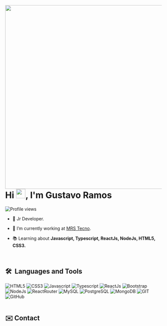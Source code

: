 <img align="right" height="590em" src="https://raw.githubusercontent.com/gist/gus-pixel/d6a254aeadd1e8287615bcb9b0cd10e9/raw/8cd69bc3564215f2ce317faa44f7bdf758c8b75a/githubcard.svg"/>
<h1 align="left">Hi <img src="https://raw.githubusercontent.com/gus-pixel/gus-pixel/master/hi.gif" height="30px">, I'm Gustavo Ramos</h1>
<p align="left"> <img src="https://komarev.com/ghpvc/?username=gus-pixel&color=100000" alt="Profile views" /> </p>

- 🎲 Jr Developer.

- 🚀 I’m currently working at [MRS Tecno](www.mrstecno.com.br).

- 📚 Learning about **Javascript, Typescript, ReactJs, NodeJs, HTML5, CSS3.**

<br>

## 🛠 &nbsp;Languages and Tools
![HTML5](https://img.shields.io/badge/HTML-239120?style=flat&logo=html5&logoColor=white&labelColor=E5532D&color=gray)
![CSS3](https://img.shields.io/badge/CSS-239120?&style=flat&logo=css3&logoColor=white&labelColor=0878C0&color=gray)
![Javascript](https://img.shields.io/badge/JavaScript-F7DF1E?style=flat&logo=javascript&logoColor=white&labelColor=F7DF1E&color=gray)
![Typescript](https://img.shields.io/badge/TypeScript-007ACC?style=flat&logo=typescript&logoColor=white&labelColor=007ACC&color=gray)
![ReactJs](https://img.shields.io/badge/React-20232A?style=flat&logo=react&logoColor=77F8F4&labelColor=20232A&color=gray)
![Bootstrap](https://img.shields.io/badge/Bootstrap-563D7C?style=flat&logo=bootstrap&logoColor=white&labelColor=563D7C&color=gray)
![NodeJs](https://img.shields.io/badge/Node.js-43853D?style=flat&logo=node.js&logoColor=white&labelColor=43853D&color=gray)
![ReactRouter](https://img.shields.io/badge/React_Router-CA4245?style=flat&logo=react-router&logoColor=white&labelColor=CA4245&color=gray)
![MySQL](https://img.shields.io/badge/MySQL-00000F?style=flat&logo=mysql&logoColor=white&labelColor=00000F&color=gray)
![PostgreSQL](https://img.shields.io/badge/PostgreSQL-316192?style=flsat&logo=postgresql&logoColor=white&labelColor=316192&color=gray)
![MongoDB](https://img.shields.io/badge/MongoDB-4EA94B?style=flat&logo=mongodb&logoColor=white&labelColor=4EA94B&color=gray)
![GIT](https://img.shields.io/badge/Git-E34F26?style=flat&logo=git&logoColor=white&labelColor=E34F26&color=gray)
![GitHub](https://img.shields.io/badge/GitHub-100000?style=flat&logo=github&logoColor=white&labelColor=100000&color=gray)
<br><br>

## ✉️ Contact

<p align="left" style="background:yellow">
<a href="https://www.linkedin.com/in/luizmiguelp" target="_blank">
<!--   <img align="center" src="https://img.shields.io/badge/-luizmiguelproenca-05122A?style=flat&logo=linkedin" alt="linkedin"/> -->
</a>
<a href="https://www.instagram.com/luiz.analytics" target="_blank">
<!--  <img align="center" src="https://img.shields.io/badge/-luiz.analytics-05122A?style=flat&logo=instagram" alt="instagram"/> -->
</a>
  <a href="mailto:luizmiguelproenca@gmail.com" target="_blank">
<!--  <img align="center" src="https://img.shields.io/badge/-luizmiguelproenca@gmail.com-05122A?style=flat&logo=gmail" alt="e-mail"/> -->
</a>
</p>
